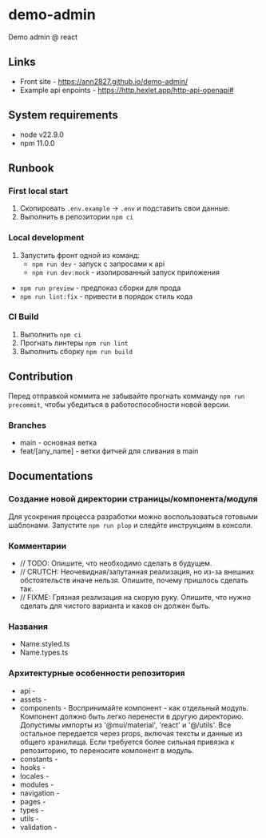 # demo-admin

Demo admin @ react

## Links

- Front site - <https://ann2827.github.io/demo-admin/>
- Example api enpoints - <https://http.hexlet.app/http-api-openapi#>

## System requirements

- node v22.9.0
- npm 11.0.0

## Runbook

### First local start

1. Скопировать `.env.example` -> `.env` и подставить свои данные.
2. Выполнить в репозитории `npm ci`

### Local development

1. Запустить фронт одной из команд:
   - `npm run dev` - запуск с запросами к api
   - `npm run dev:mock` - изолированный запуск приложения

- `npm run preview` - предпоказ сборки для прода
- `npm run lint:fix` - привести в порядок стиль кода

### CI Build

1. Выполнить `npm ci`
2. Прогнать линтеры `npm run lint`
3. Выполнить сборку `npm run build`

## Contribution

Перед отправкой коммита не забывайте прогнать комманду `npm run precommit`, чтобы убедиться в работоспособности новой версии.

### Branches

- main - основная ветка
- feat/[any_name] - ветки фитчей для сливания в main

## Documentations

### Создание новой директории страницы/компонента/модуля

Для усокрения процесса разработки можно воспользоваться готовыми шаблонами.
Запустите `npm run plop` и следйте инструкциям в консоли.

### Комментарии

- // TODO: Опишите, что необходимо сделать в будущем.
- // CRUTCH: Неочевидная/запутанная реализация, но из-за внешних обстоятельств иначе нельзя. Опишите, почему пришлось сделать так.
- // FIXME: Грязная реализация на скорую руку. Опишите, что нужно сделать для чистого варианта и каков он должен быть.

### Названия

- Name.styled.ts
- Name.types.ts

### Архитектурные особенности репозитория

- api -
- assets -
- components - Воспринимайте компонент - как отдельный модуль. Компонент должно быть легко перенести в другую директорию. Допустимы импорты из '@mui/material', 'react' и '@/utils'. Все остальное передается через props, включая тексты и данные из общего хранилища. Если требуется более сильная привязка к репозиторию, то переносите компонент в модуль.
- constants -
- hooks -
- locales -
- modules -
- navigation -
- pages -
- types -
- utils -
- validation -
